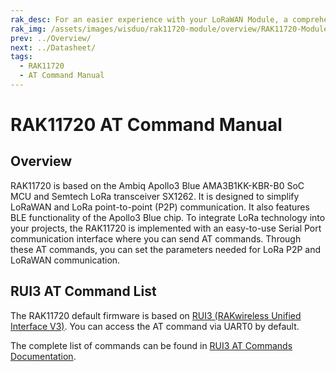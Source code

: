 ```yaml
---
rak_desc: For an easier experience with your LoRaWAN Module, a comprehensive list of commands for the LoRa P2P and LoRaWAN communication is provided. A serial communication interface is also presented for the two-way communication of the RAK11720 WisDuo LPWAN Module.
rak_img: /assets/images/wisduo/rak11720-module/overview/RAK11720-Module.png
prev: ../Overview/
next: ../Datasheet/
tags:
  - RAK11720
  - AT Command Manual
---
```



# RAK11720 AT Command Manual

## Overview

RAK11720 is based on the Ambiq Apollo3 Blue AMA3B1KK-KBR-B0 SoC MCU and Semtech LoRa transceiver SX1262. It is designed to simplify LoRaWAN and LoRa point-to-point (P2P) communication. It also features BLE functionality of the Apollo3 Blue chip. To integrate LoRa technology into your projects, the RAK11720 is implemented with an easy-to-use Serial Port communication interface where you can send AT commands. Through these AT commands, you can set the parameters needed for LoRa P2P and LoRaWAN communication.

## RUI3 AT Command List

The RAK11720 default firmware is based on [RUI3 (RAKwireless Unified Interface V3)](/RUI3/#overview). You can access the AT command via UART0 by default.

The complete list of commands can be found in [RUI3 AT Commands Documentation](/RUI3/Serial-Operating-Modes/AT-Command-Manual/#content).
